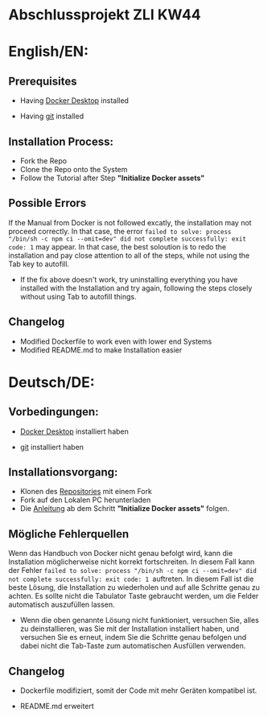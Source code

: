 # **Abschlussprojekt ZLI KW44**

# English/EN:

## Prerequisites

- Having [Docker Desktop](https://docs.docker.com/get-started/get-docker/) installed

 - Having [git](https://git-scm.com/book/en/v2/Getting-Started-Installing-Git) installed

 ## Installation Process:
 - Fork the Repo
 - Clone the Repo onto the System
 - Follow the Tutorial after Step **"Initialize Docker assets"**

 ## Possible Errors

 If the Manual from Docker is not followed excatly, the installation may not proceed correctly. In that case, the error ``failed to solve: process "/bin/sh -c npm ci --omit=dev" did not complete successfully: exit code: 1`` may appear. In that case, the best soloution is to redo the installation and pay close attention to all of the steps, while not using the Tab key to autofill.

 - If the fix above doesn't work, try uninstalling everything you have installed with the Installation and try again, following the steps closely without using Tab to autofill things.

 ## Changelog

 - Modified Dockerfile to work even with lower end Systems
 - Modified README.md to make Installation easier

 

# Deutsch/DE:
## Vorbedingungen:

 - [Docker Desktop](https://docs.docker.com/get-started/get-docker/) installiert haben

 - [git](https://git-scm.com/book/en/v2/Getting-Started-Installing-Git) installiert haben
 
 ## Installationsvorgang:

- Klonen des [Repositories](https://github.com/jgruetter/docker-nodejs-sample-jonathan) mit einem Fork
- Fork auf den Lokalen PC herunterladen
- Die [Anleitung](https://docs.docker.com/guides/language/nodejs/containerize/) ab dem Schritt **"Initialize Docker assets"** folgen.

## Mögliche Fehlerquellen


Wenn das Handbuch von Docker nicht genau befolgt wird, kann die Installation möglicherweise nicht korrekt fortschreiten. In diesem Fall kann der Fehler ``failed to solve: process "/bin/sh -c npm ci --omit=dev" did not complete successfully: exit code: 1 ``auftreten. In diesem Fall ist die beste Lösung, die Installation zu wiederholen und auf alle Schritte genau zu achten. Es sollte nicht die Tabulator Taste gebraucht werden, um die Felder automatisch auszufüllen lassen.

- Wenn die oben genannte Lösung nicht funktioniert, versuchen Sie, alles zu deinstallieren, was Sie mit der Installation installiert haben, und versuchen Sie es erneut, indem Sie die Schritte genau befolgen und dabei nicht die Tab-Taste zum automatischen Ausfüllen verwenden.

## Changelog

- Dockerfile modifiziert, somit der Code mit mehr Geräten kompatibel ist.

- README.md erweitert
